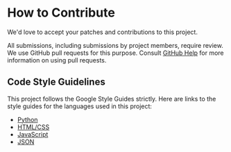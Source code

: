 # How to Contribute

We'd love to accept your patches and contributions to this project.
		
All submissions, including submissions by project members, require review. We
use GitHub pull requests for this purpose. Consult
[GitHub Help](https://help.github.com/articles/about-pull-requests/) for more
information on using pull requests.

## Code Style Guidelines
This project follows the Google Style Guides strictly. Here are links to the style guides for the languages used in this project:

- [Python](https://google.github.io/styleguide/pyguide.html)
- [HTML/CSS](https://google.github.io/styleguide/htmlcssguide.html)
- [JavaScript](https://google.github.io/styleguide/jsguide.html)
- [JSON](https://google.github.io/styleguide/jsoncstyleguide.xml)
